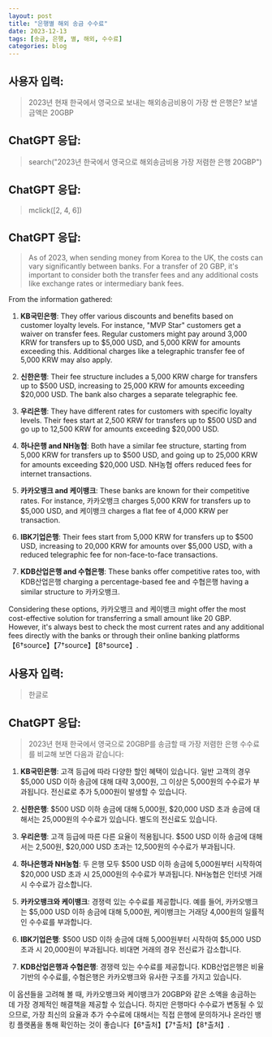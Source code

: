 ```yaml
---
layout: post
title: "은행별 해외 송금 수수료"
date: 2023-12-13
tags: [송금, 은행, 별, 해외, 수수료]
categories: blog
---
```


## 사용자 입력:
> 2023년 현재 한국에서 영국으로 보내는 해외송금비용이 가장 싼 은행은?  보낼 금액은 20GBP

## ChatGPT 응답:
> search("2023년 한국에서 영국으로 해외송금비용 가장 저렴한 은행 20GBP")

## ChatGPT 응답:
> mclick([2, 4, 6])

## ChatGPT 응답:
> As of 2023, when sending money from Korea to the UK, the costs can vary significantly between banks. For a transfer of 20 GBP, it's important to consider both the transfer fees and any additional costs like exchange rates or intermediary bank fees. 

From the information gathered:

1. **KB국민은행**: They offer various discounts and benefits based on customer loyalty levels. For instance, "MVP Star" customers get a waiver on transfer fees. Regular customers might pay around 3,000 KRW for transfers up to $5,000 USD, and 5,000 KRW for amounts exceeding this. Additional charges like a telegraphic transfer fee of 5,000 KRW may also apply.

2. **신한은행**: Their fee structure includes a 5,000 KRW charge for transfers up to $500 USD, increasing to 25,000 KRW for amounts exceeding $20,000 USD. The bank also charges a separate telegraphic fee.

3. **우리은행**: They have different rates for customers with specific loyalty levels. Their fees start at 2,500 KRW for transfers up to $500 USD and go up to 12,500 KRW for amounts exceeding $20,000 USD.

4. **하나은행 and NH농협**: Both have a similar fee structure, starting from 5,000 KRW for transfers up to $500 USD, and going up to 25,000 KRW for amounts exceeding $20,000 USD. NH농협 offers reduced fees for internet transactions.

5. **카카오뱅크 and 케이뱅크**: These banks are known for their competitive rates. For instance, 카카오뱅크 charges 5,000 KRW for transfers up to $5,000 USD, and 케이뱅크 charges a flat fee of 4,000 KRW per transaction.

6. **IBK기업은행**: Their fees start from 5,000 KRW for transfers up to $500 USD, increasing to 20,000 KRW for amounts over $5,000 USD, with a reduced telegraphic fee for non-face-to-face transactions.

7. **KDB산업은행 and 수협은행**: These banks offer competitive rates too, with KDB산업은행 charging a percentage-based fee and 수협은행 having a similar structure to 카카오뱅크.

Considering these options, 카카오뱅크 and 케이뱅크 might offer the most cost-effective solution for transferring a small amount like 20 GBP. However, it's always best to check the most current rates and any additional fees directly with the banks or through their online banking platforms【6†source】【7†source】【8†source】.

## 사용자 입력:
> 한글로

## ChatGPT 응답:
> 2023년 현재 한국에서 영국으로 20GBP를 송금할 때 가장 저렴한 은행 수수료를 비교해 보면 다음과 같습니다:

1. **KB국민은행**: 고객 등급에 따라 다양한 할인 혜택이 있습니다. 일반 고객의 경우 $5,000 USD 이하 송금에 대해 대략 3,000원, 그 이상은 5,000원의 수수료가 부과됩니다. 전신료로 추가 5,000원이 발생할 수 있습니다.

2. **신한은행**: $500 USD 이하 송금에 대해 5,000원, $20,000 USD 초과 송금에 대해서는 25,000원의 수수료가 있습니다. 별도의 전신료도 있습니다.

3. **우리은행**: 고객 등급에 따른 다른 요율이 적용됩니다. $500 USD 이하 송금에 대해서는 2,500원, $20,000 USD 초과는 12,500원의 수수료가 부과됩니다.

4. **하나은행과 NH농협**: 두 은행 모두 $500 USD 이하 송금에 5,000원부터 시작하여 $20,000 USD 초과 시 25,000원의 수수료가 부과됩니다. NH농협은 인터넷 거래 시 수수료가 감소합니다.

5. **카카오뱅크와 케이뱅크**: 경쟁력 있는 수수료를 제공합니다. 예를 들어, 카카오뱅크는 $5,000 USD 이하 송금에 대해 5,000원, 케이뱅크는 거래당 4,000원의 일률적인 수수료를 부과합니다.

6. **IBK기업은행**: $500 USD 이하 송금에 대해 5,000원부터 시작하여 $5,000 USD 초과 시 20,000원이 부과됩니다. 비대면 거래의 경우 전신료가 감소합니다.

7. **KDB산업은행과 수협은행**: 경쟁력 있는 수수료를 제공합니다. KDB산업은행은 비율 기반의 수수료를, 수협은행은 카카오뱅크와 유사한 구조를 가지고 있습니다.

이 옵션들을 고려해 볼 때, 카카오뱅크와 케이뱅크가 20GBP와 같은 소액을 송금하는 데 가장 경제적인 해결책을 제공할 수 있습니다. 하지만 은행마다 수수료가 변동될 수 있으므로, 가장 최신의 요율과 추가 수수료에 대해서는 직접 은행에 문의하거나 온라인 뱅킹 플랫폼을 통해 확인하는 것이 좋습니다【6†출처】【7†출처】【8†출처】.

